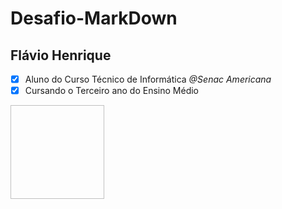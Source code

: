 # Desafio-MarkDown

## Flávio Henrique
- [x] Aluno do Curso Técnico de Informática _@Senac Americana_
- [x] Cursando o Terceiro ano do Ensino Médio 

<img scr ="https://user-images.githubusercontent.com/42159707/61918210-f5dc8a00-af26-11e9-898c-4e969e0c6e8e.JPG?w=512" height="150" width="150">  

